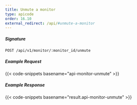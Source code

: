 ```yaml
---
title: Unmute a monitor
type: apicode
order: 16.10
external_redirect: /api/#unmute-a-monitor
---
```


##### Signature

`POST /api/v1/monitor/:monitor_id/unmute`

##### Example Request

{{< code-snippets basename="api-monitor-unmute" >}}

##### Example Response

{{< code-snippets basename="result.api-monitor-unmute" >}}
